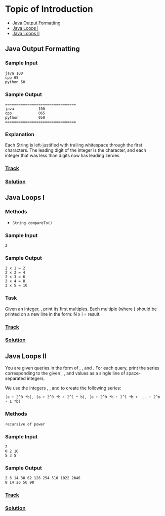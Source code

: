 Topic of Introduction
===
* [Java Output Formatting](#java-output-formatting)
* [Java Loops I](#java-loops-i)
* [Java Loops II](#java-loops-ii)

## Java Output Formatting

### Sample Input
```
java 100
cpp 65
python 50
```
### Sample Output
```
================================
java           100
cpp            065
python         050
================================
```
### Explanation
Each String is left-justified with trailing whitespace through the first  characters. The leading digit of the integer is the  character, and each integer that was less than  digits now has leading zeroes.
### [Track](https://www.hackerrank.com/challenges/java-output-formatting)
### [Solution](./introduction/OutputFormatting.java)

## Java Loops I
### Methods
* `String.compareTo()`

### Sample Input
```
2
```
### Sample Output
```
2 x 1 = 2
2 x 2 = 4
2 x 3 = 6
2 x 4 = 8
2 x 5 = 10
```
### Task
Given an integer, , print its first  multiples. Each multiple  (where ) should be printed on a new line in the form: N x i = result.
### [Track](https://www.hackerrank.com/challenges/java-loops-i)
### [Solution](./introduction/LoopI.java)

## Java Loops II
You are given  queries in the form of , , and . For each query, print the series corresponding to the given , , and  values as a single line of  space-separated integers.

We use the integers , , and  to create the following series:

`(a + 2^0 *b), (a + 2^0 *b + 2^1 * b), (a + 2^0 *b + 2^1 *b + ... + 2^n - 1 *b)`

### Methods
`recursive of power`

### Sample Input
```
2
0 2 10
5 3 5
```
### Sample Output
```
2 6 14 30 62 126 254 510 1022 2046
8 14 26 50 98
```

### [Track](https://www.hackerrank.com/challenges/java-loops)
### [Solution](./introduction/LoopII.java)

